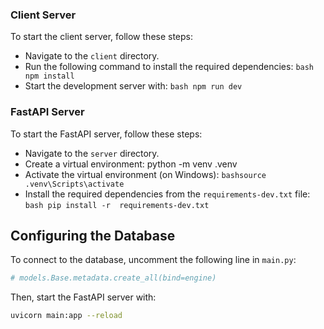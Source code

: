 ### Client Server

To start the client server, follow these steps:

*   Navigate to the `client` directory.
*   Run the following command to install the required dependencies: ```bash npm install ```
*   Start the development server with: ```bash npm run dev```

### FastAPI Server

To start the FastAPI server, follow these steps:

*   Navigate to the `server` directory.
*   Create a virtual environment: <bash>python -m venv .venv</bash>
*   Activate the virtual environment (on Windows): ```bashsource .venv\Scripts\activate```
*   Install the required dependencies from the `requirements-dev.txt` file: ```bash pip install -r 
requirements-dev.txt```

**Configuring the Database**
---------------------------

To connect to the database, uncomment the following line in `main.py`:
```python
# models.Base.metadata.create_all(bind=engine)
```

Then, start the FastAPI server with:
```bash
uvicorn main:app --reload
```
